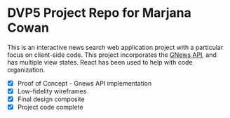 # DVP5 Project Repo for Marjana Cowan
This is an interactive news search web application project with a particular focus on client-side code.  This project incorporates the [GNews API](https://gnews.io/), and has multiple view states. React has been used to help with code organization. 

- [x] Proof of Concept - Gnews API implementation
- [x] Low-fidelity wireframes
- [x] Final design composite
- [x] Project code complete
